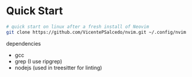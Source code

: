 # Quick Start 
```bash
# quick start on linux after a fresh install of Neovim
git clone https://github.com/VicentePSalcedo/nvim.git ~/.config/nvim
```
dependencies
- gcc
- grep (I use ripgrep)
- nodejs (used in treesitter for linting)
